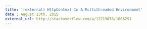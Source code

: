 ```yaml
---
title: '[external] HttpContext In A Multithreaded Environment'
date : August 13th, 2015
external_url: http://stackoverflow.com/a/12219078/1066291
---
```

